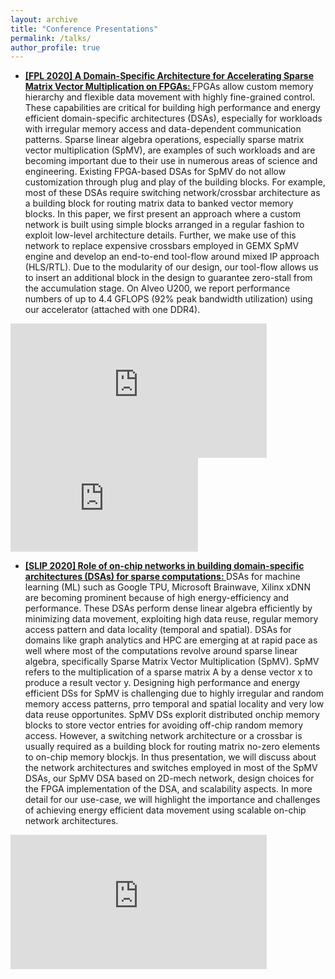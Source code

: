 ```yaml
---
layout: archive
title: "Conference Presentations"
permalink: /talks/
author_profile: true
---
```


* <strong><u>[FPL 2020] A Domain-Specific Architecture for Accelerating Sparse Matrix Vector Multiplication on FPGAs: </u></strong> FPGAs allow custom memory hierarchy and flexible data movement with highly fine-grained control. These capabilities are critical for building high performance and energy efficient domain-specific architectures (DSAs), especially for workloads with irregular memory access and data-dependent communication patterns. Sparse linear algebra operations, especially sparse matrix vector multiplication (SpMV), are examples of such workloads and are becoming important due to their use in numerous areas of science and engineering. Existing FPGA-based DSAs for SpMV do not allow customization through plug and play of the building blocks. For example, most of these DSAs require switching network/crossbar architecture as a building block for routing matrix data to banked vector memory blocks. In this paper, we first present an approach where a custom network is built using simple blocks arranged in a regular fashion to exploit low-level architecture details. Further, we make use of this network to replace expensive crossbars employed in GEMX SpMV engine and develop an end-to-end tool-flow around mixed IP approach (HLS/RTL). Due to the modularity of our design, our tool-flow allows us to insert an additional block in the design to guarantee zero-stall from the accumulation stage. On Alveo U200, we report performance numbers of up to 4.4 GFLOPS (92% peak bandwidth utilization) using our accelerator (attached with one DDR4). <br>
<iframe width="410" height="215" src="https://www.youtube.com/embed/ascaEvDKpWM" title="A Domain-Specific Architecture for Accelerating Sparse Matrix Vector Multiplication on FPGAs" frameborder="0" allow="accelerometer; autoplay; clipboard-write; encrypted-media; gyroscope; picture-in-picture" allowfullscreen></iframe><br>

<embed src="https://github.com/abhishekkumarjain/abhishekkumarjain.github.io/blob/master/files/FCCM2015-poster.pdf" type="application/pdf">

* <strong><u>[SLIP 2020] Role of on-chip networks in building domain-specific architectures (DSAs) for sparse computations: </u></strong> DSAs for machine learning (ML) such as Google TPU, Microsoft Brainwave, Xilinx xDNN are becoming prominent because of high energy-efficiency and performance. These DSAs perform dense linear algebra efficiently by minimizing data movement, exploiting high data reuse, regular memory access pattern and data locality (temporal and spatial). DSAs for domains like graph analytics and HPC are emerging at at rapid pace as well where most of the computations revolve around sparse linear algebra, specifically Sparse Matrix Vector Multiplication (SpMV). SpMV refers to the multiplication of a sparse matrix A by a dense vector x to produce a result vector y. Designing high performance and energy efficient DSs for SpMV is challenging due to highly irregular and random memory access patterns, prro temporal and spatial locality and very low data reuse opportunites. SpMV DSs explorit distributed onchip memory blocks to store vector entries for avoiding off-chip random memory access. However, a switching network architecture or a crossbar is usually required as a building block for routing matrix no-zero elements to on-chip memory blockjs. In thus presentation, we will discuss about the network architectures and switches employed in most of the SpMV DSAs, our SpMV DSA based on 2D-mech network, design choices for the FPGA implementation of the DSA, and scalability aspects. In more detail for our use-case, we will highlight the importance and challenges of achieving energy efficient data movement using scalable on-chip network architectures. <br>
<iframe width="410" height="215" src="https://www.youtube.com/embed/CrWcchvFJVM?start=19313" title="Role of on-chip networks in building domain-specific architectures (DSAs) for sparse computations" frameborder="0" allow="accelerometer; autoplay; clipboard-write; encrypted-media; gyroscope; picture-in-picture" allowfullscreen></iframe><br>
